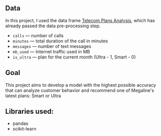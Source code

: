 ## Data

In this project, I used the data frame [Telecom Plans Analysis](telecom_plans), which has already passed the data pre-processing step.

- `сalls` — number of calls
- `minutes` — total duration of the call in minutes
- `messages` — number of text messages
- `mb_used` — Internet traffic used in MB
- `is_ultra` — plan for the current month (Ultra - 1, Smart - 0)

## Goal

This project aims to develop a model with the highest possible accuracy that can analyze customer behavior and recommend one of Megaline's latest plans: Smart or Ultra

## Libraries used:

* pandas
* scikit-learn